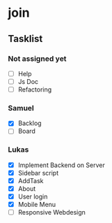﻿# join

<h2>Tasklist</h2>

<h3>Not assigned yet</h3>

- [ ] Help
- [ ] Js Doc
- [ ] Refactoring

<h3>Samuel</h3>

- [X] Backlog 
- [ ] Board

<h3>Lukas</h3>

- [X] Implement Backend on Server
- [X] Sidebar script
- [X] AddTask
- [X] About
- [X] User login
- [X] Mobile Menu
- [ ] Responsive Webdesign
